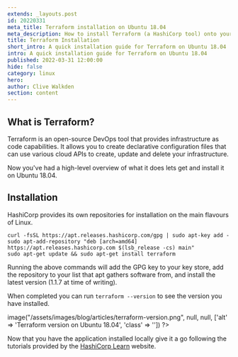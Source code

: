 ```yaml
---
extends: _layouts.post
id: 20220331
meta_title: Terraform installation on Ubuntu 18.04
meta_description: How to install Terraform (a HashiCorp tool) onto your Ubuntu system. 
title: Terraform Installation
short_intro: A quick installation guide for Terraform on Ubuntu 18.04
intro: A quick installation guide for Terraform on Ubuntu 18.04
published: 2022-03-31 12:00:00
hide: false
category: linux
hero:
author: Clive Walkden
section: content
---
```


## What is Terraform?
Terraform is an open-source DevOps tool that provides infrastructure as code capabilities. It allows you to create declarative configuration files that can use various cloud APIs to create, update and delete your infrastructure.

Now you've had a high-level overview of what it does lets get and install it on Ubuntu 18.04.

## Installation
HashiCorp provides its own repositories for installation on the main flavours of Linux.

```shell
curl -fsSL https://apt.releases.hashicorp.com/gpg | sudo apt-key add -
sudo apt-add-repository "deb [arch=amd64] https://apt.releases.hashicorp.com $(lsb_release -cs) main"
sudo apt-get update && sudo apt-get install terraform
```

Running the above commands will add the GPG key to your key store, add the repository to your list that apt gathers software from, and install the latest version (1.1.7 at time of writing).

When completed you can run `terraform --version` to see the version you have installed.
<?php echo $page->image("/assets/images/blog/articles/terraform-version.png", null, null, ['alt' => 'Terraform version on Ubuntu 18.04', 'class' => '']) ?>

Now that you have the application installed locally give it a go following the tutorials provided by the <a href="https://learn.hashicorp.com/terraform" rel="external" target="_blank">HashiCorp Learn</a> website.